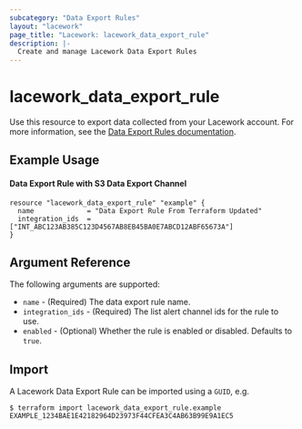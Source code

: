 ```yaml
---
subcategory: "Data Export Rules"
layout: "lacework"
page_title: "Lacework: lacework_data_export_rule"
description: |-
  Create and manage Lacework Data Export Rules
---
```


# lacework\_data\_export\_rule

Use this resource to export data collected from your Lacework account.
For more information, see the [Data Export Rules documentation](https://docs.lacework.com/console/category/data-shares--export).

## Example Usage

#### Data Export Rule with S3 Data Export Channel
```hcl
resource "lacework_data_export_rule" "example" {
  name             = "Data Export Rule From Terraform Updated"
  integration_ids  = ["INT_ABC123AB385C123D4567AB8EB45BA0E7ABCD12ABF65673A"]
}
```

## Argument Reference

The following arguments are supported:

* `name` - (Required) The data export rule name.
* `integration_ids` - (Required) The list alert channel ids for the rule to use.
* `enabled` - (Optional) Whether the rule is enabled or disabled. Defaults to `true`.

## Import

A Lacework Data Export Rule can be imported using a `GUID`, e.g.

```
$ terraform import lacework_data_export_rule.example EXAMPLE_1234BAE1E42182964D23973F44CFEA3C4AB63B99E9A1EC5
```
